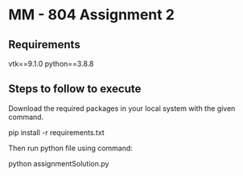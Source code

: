 # MM - 804 Assignment 2

## Requirements
vtk==9.1.0
python==3.8.8

## Steps to follow to execute
Download the required packages in your local system with the given command.

pip install -r requirements.txt

Then run python file using command:

python assignmentSolution.py
